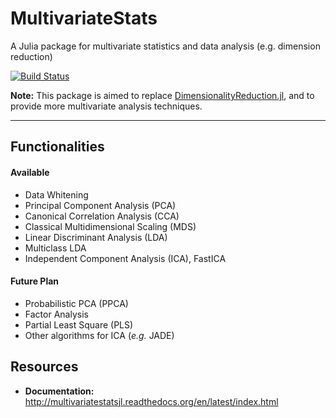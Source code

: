 # MultivariateStats

A Julia package for multivariate statistics and data analysis (e.g. dimension reduction)

[![Build Status](https://travis-ci.org/JuliaStats/MultivariateStats.jl.svg?branch=master)](https://travis-ci.org/JuliaStats/MultivariateStats.jl)

**Note:** This package is aimed to replace [DimensionalityReduction.jl](https://github.com/JuliaStats/DimensionalityReduction.jl), and to provide more multivariate analysis techniques.

-------

## Functionalities

#### Available

- Data Whitening
- Principal Component Analysis (PCA)
- Canonical Correlation Analysis (CCA)
- Classical Multidimensional Scaling (MDS)
- Linear Discriminant Analysis (LDA)
- Multiclass LDA
- Independent Component Analysis (ICA), FastICA

#### Future Plan

- Probabilistic PCA (PPCA)
- Factor Analysis
- Partial Least Square (PLS)
- Other algorithms for ICA (*e.g.* JADE)


## Resources

- **Documentation:** <http://multivariatestatsjl.readthedocs.org/en/latest/index.html>
